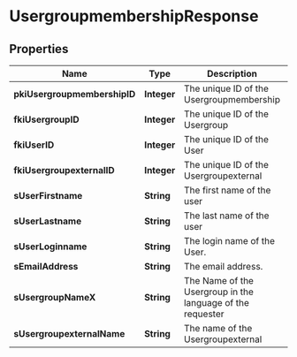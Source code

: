 

# UsergroupmembershipResponse

## Properties

Name | Type | Description | Notes
------------ | ------------- | ------------- | -------------
**pkiUsergroupmembershipID** | **Integer** | The unique ID of the Usergroupmembership | 
**fkiUsergroupID** | **Integer** | The unique ID of the Usergroup | 
**fkiUserID** | **Integer** | The unique ID of the User |  [optional]
**fkiUsergroupexternalID** | **Integer** | The unique ID of the Usergroupexternal |  [optional]
**sUserFirstname** | **String** | The first name of the user |  [optional]
**sUserLastname** | **String** | The last name of the user |  [optional]
**sUserLoginname** | **String** | The login name of the User. |  [optional]
**sEmailAddress** | **String** | The email address. |  [optional]
**sUsergroupNameX** | **String** | The Name of the Usergroup in the language of the requester | 
**sUsergroupexternalName** | **String** | The name of the Usergroupexternal |  [optional]




